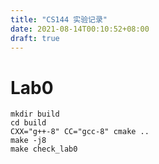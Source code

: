 ```yaml
---
title: "CS144 实验记录"
date: 2021-08-14T00:10:52+08:00
draft: true
---
```


# Lab0
```
mkdir build
cd build
CXX="g++-8" CC="gcc-8" cmake ..
make -j8
make check_lab0
```